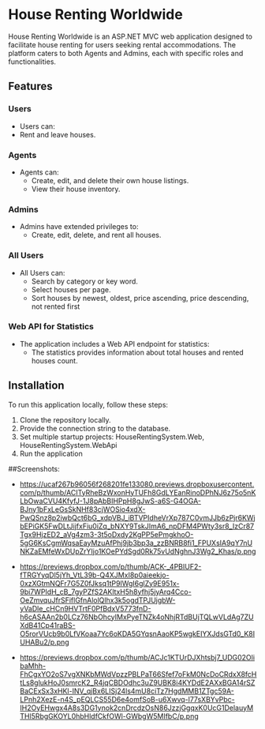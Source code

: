 # House Renting Worldwide

House Renting Worldwide is an ASP.NET MVC web application designed to facilitate house renting for users seeking rental accommodations. The platform caters to both Agents and Admins, each with specific roles and functionalities.

## Features

### Users
- Users can:
 - Rent and leave houses.


### Agents
- Agents can:
  - Create, edit, and delete their own house listings.
  - View their house inventory.

### Admins
- Admins have extended privileges to:
  - Create, edit, delete, and rent all houses.

### All Users
- All Users can:
  - Search by category or key word.
  - Select houses per page.
  - Sort houses by newest, oldest, price ascending, price descending, not rented first

### Web API for Statistics
- The application includes a Web API endpoint for statistics:
  - The statistics provides information about total houses and rented houses count.

## Installation

To run this application locally, follow these steps:

1. Clone the repository locally.
2. Provide the connection string to the database.
3. Set multiple startup projects: HouseRentingSystem.Web, HouseRentingSystem.WebApi
4. Run the application

##Screenshots:
- https://ucaf267b96056f268201fe133080.previews.dropboxusercontent.com/p/thumb/ACITyRheBzWxonHyTUFh8GdLYEanRinoDPhNJ6z75o5nKLbOwaCVU4KfyfJ-1J8pAbBIHPpH8gJwS-a6S-G4OGA-BJny1bFxLeGsSkNHf83cjWOSio4xdX-PwQSnz8p2iwbQct6bG_xdpVBJ_iBTVPIdheVrXp787C0vmJJb6zPjr6KWjbEPiGK5FwDLtJijfxFiu0iZq_bNXY9TskJImA6_npDFM4PWty3sr8_IzCr87Tgx9HjzED2_aVg4zm3-3t5oDxdy2KgPP5ePmgkhoO-5gG6KsCgmWqsaEayMzuAfPhj9jb3bp3a_zzBNRB8fi1_FPUXsIA9qY7nUNKZaEMfeWxDUpZrYIjo1KOePYdSgd0Rk75vUdNghnJ3Wg2_Khas/p.png
  
- https://previews.dropbox.com/p/thumb/ACK-_4PBIUF2-fTRGYyqDl5jYh_VtL39b-Q4XJMxI8p0aieekjo-0xzXGtmNQFr7G5Z0fJksq1tP9IWgI6glZy9E951x-9bi7WPIdH_cB_7gyPZfS2AKltxH5h8yfhj5jyArq4Cco-OeZmvquJfrSFiflGfnAlolQlhx3k5ogdTPJUjgbW-yVaDle_cHCn9HVTrtF0PfBdxV5773fnD-h6cASAAn2b0LCz76NbOhcyIMxPyeTNZk4oNhjRTdBUjTQLwVLdAg7ZUXdB41Cp41raBS-O5rorVUcb9b0LfVKoaa7Yc6oKDA5GYqsnAaoKP5wgkEIYXJdsGTd0_K8IUHABu2/p.png
  
- https://previews.dropbox.com/p/thumb/ACJc1KTUrDJXhtsbj7_UDG02OlibaMhh-FhCgxYO2oS7vgXNKbMWdVpzzPBLPaT66Sfef7oFkM0NcDoCRdxX8fcHtLs8glukHoJ0smrcK2_R4jqCBDOdhc3uZ9UBK8i4KYDdE2AXxBGA14rSZBaCExSx3xHKl-INV_qjBx6LISj24ls4mU8ciTz7HgdMMB1ZTgc59A-LPnh2XezE-n4S_pEQLCS55D6e4omfSoB-u6Xwvq-l77sXBYvPbc-IH2OyEHwgx4A8s3DG1ynok2cnDrcdzOsN86JzzjGgqxK0UcG1DelauyMTHl5RbgGKOYL0hbHldfCkfOWl-GWbgW5MIfbC/p.png
